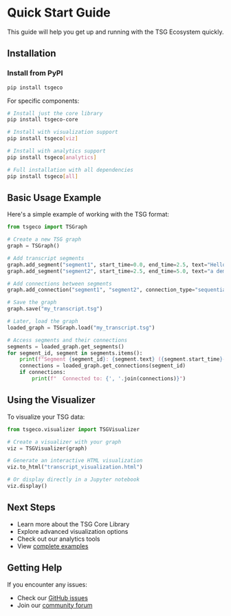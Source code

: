 # Quick Start Guide

This guide will help you get up and running with the TSG Ecosystem quickly.

## Installation

### Install from PyPI

```bash
pip install tsgeco
```

For specific components:

```bash
# Install just the core library
pip install tsgeco-core

# Install with visualization support
pip install tsgeco[viz]

# Install with analytics support
pip install tsgeco[analytics]

# Full installation with all dependencies
pip install tsgeco[all]
```

## Basic Usage Example

Here's a simple example of working with the TSG format:

```python
from tsgeco import TSGraph

# Create a new TSG graph
graph = TSGraph()

# Add transcript segments
graph.add_segment("segment1", start_time=0.0, end_time=2.5, text="Hello, this is")
graph.add_segment("segment2", start_time=2.5, end_time=5.0, text="a demonstration of TSG.")

# Add connections between segments
graph.add_connection("segment1", "segment2", connection_type="sequential")

# Save the graph
graph.save("my_transcript.tsg")

# Later, load the graph
loaded_graph = TSGraph.load("my_transcript.tsg")

# Access segments and their connections
segments = loaded_graph.get_segments()
for segment_id, segment in segments.items():
    print(f"Segment {segment_id}: {segment.text} ({segment.start_time}-{segment.end_time}s)")
    connections = loaded_graph.get_connections(segment_id)
    if connections:
        print(f"  Connected to: {', '.join(connections)}")
```

## Using the Visualizer

To visualize your TSG data:

```python
from tsgeco.visualizer import TSGVisualizer

# Create a visualizer with your graph
viz = TSGVisualizer(graph)

# Generate an interactive HTML visualization
viz.to_html("transcript_visualization.html")

# Or display directly in a Jupyter notebook
viz.display()
```

## Next Steps

- Learn more about the TSG Core Library
- Explore advanced visualization options
- Check out our analytics tools
- View [complete examples](../user-guide/basic-usage.md)

## Getting Help

If you encounter any issues:

- Check our [GitHub issues](https://github.com/TSGECO/issues)
- Join our [community forum](https://community.tsg-ecosystem.org)
